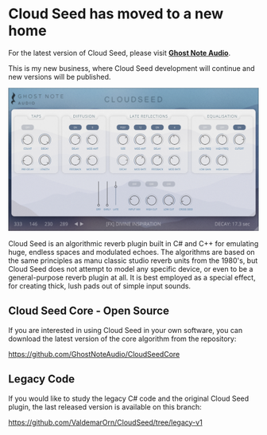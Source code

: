 # Cloud Seed has moved to a new home

For the latest version of Cloud Seed, please visit **[Ghost Note Audio](https://ghostnoteaudio.uk/products/cloudseed)**.

This is my new business, where Cloud Seed development will continue and new versions will be published.

![](interface.png)

Cloud Seed is an algorithmic reverb plugin built in C# and C++ for emulating huge, endless spaces and modulated echoes. The algorithms are based on the same principles as manu classic studio reverb units from the 1980's, but Cloud Seed does not attempt to model any specific device, or even to be a general-purpose reverb plugin at all. It is best employed as a special effect, for creating thick, lush pads out of simple input sounds. 

## Cloud Seed Core - Open Source

If you are interested in using Cloud Seed in your own software, you can download the latest version of the core algorithm from the repository:

https://github.com/GhostNoteAudio/CloudSeedCore

## Legacy Code

If you would like to study the legacy C# code and the original Cloud Seed plugin, the last released version is available on this branch:

https://github.com/ValdemarOrn/CloudSeed/tree/legacy-v1


